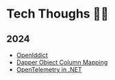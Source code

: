 # Tech Thoughs 🤖💭

## 2024
- [OpenIddict](./09-2024%20OpenIddict/openiddict.md)
- [Dapper Object Column Mapping](./09-2024%20Dapper%20Object%20Column%20Mapping/dapper.md)
- [OpenTelemetry in .NET](./08-2024%20OpenTelemetry%20in%20.NET/opentelemetry.md)
